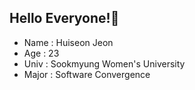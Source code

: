 ## Hello Everyone!:raised_hands:

* Name : Huiseon Jeon
* Age : 23
* Univ : Sookmyung Women's University
* Major : Software Convergence

<!--## Solved.ac Tier
[![Solved.ac 프로필](http://mazassumnida.wtf/api/v2/generate_badge?boj=jackie032)](https://solved.ac/jackie032)-->
